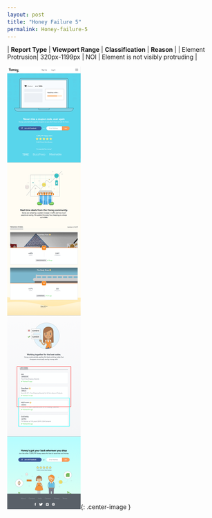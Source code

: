 ```yaml
---
layout: post
title: "Honey Failure 5"
permalink: Honey-failure-5
---
```

| **Report Type** | **Viewport Range** | **Classification** | **Reason** |
| Element Protrusion| 320px-1199px | NOI | Element is not visibly protruding | 

![Screenshot of the fault](../assets/images/Honey/fault5/overflow-Width759.png){: .center-image }
